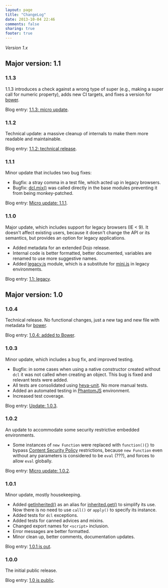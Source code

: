 ```yaml
---
layout: page
title: "ChangeLog"
date: 2013-10-04 22:46
comments: false
sharing: true
footer: true
---
```


*Version 1.x*

## Major version: 1.1

### 1.1.3

1.1.3 introduces a check against a wrong type of super (e.g., making a super call for numeric property), adds new CI targets, and fixes a version for [bower](http://bower.io/).

Blog entry: [1.1.3: micro update](/blog/2015/04/06/1-dot-1-3-micro-update).

### 1.1.2

Technical update: a massive cleanup of internals to make them more readable and maintainable.

Blog entry: [1.1.2: technical release](/blog/2014/12/28/1-dot-1-2-technical-release).

### 1.1.1

Minor update that includes two bug fixes:

* Bugfix: a stray comma in a test file, which acted up in legacy browsers.
* Bugfix: [dcl.mix()](./mini_js/mix) was called directly in the base modules preventing it from being monkey-patched.

Blog entry: [Micro update: 1.1.1](/blog/2013/11/05/micro-update-1-dot-1-1).

### 1.1.0

Major update, which includes support for legacy browsers (IE < 9). It doesn't affect existing users, because it doesn't change the API or its semantics, but provides an option for legacy applications.

* Added metadata for an extended Dojo release.
* Internal code is better formatted, better documented, variables are renamed to use more suggestive names.
* Added [legacy.js](./legacy_js) module, which is a substitute for [mini.js](./mini_js) in legacy environments.

Blog entry: [1.1: legacy](/blog/2013/10/04/1-dot-1-legacy).

## Major version: 1.0

### 1.0.4

Technical release. No functional changes, just a new tag and new file with metadata for [bower](http://bower.io/).

Blog entry: [1.0.4: added to Bower](/blog/2013/07/24/1-dot-0-4-added-to-bower/).

### 1.0.3

Minor update, which includes a bug fix, and improved testing.

* Bugfix: in some cases when using a native constructor created without `dcl` it was not called when creating an object. This bug is fixed and relevant tests were added.
* All tests are consolidated using [heya-unit](https://github.com/heya/unit). No more manual tests.
* Added an automated testing in [PhantomJS](http://phantomjs.org/) environment.
* Increased test coverage.

Blog entry: [Update: 1.0.3](/blog/2013/05/30/update-1-dot-0-3).

### 1.0.2

An update to accommodate some security restrictive embedded environments.

* Some instances of `new Function` were replaced with `function(){}` to bypass [Content Security Policy](https://dvcs.w3.org/hg/content-security-policy/raw-file/bcf1c45f312f/csp-unofficial-draft-20110303.html) restrictions, because `new Function` even without any parameters is considered to be `eval` (???), and forces to allow `eval` globally.

Blog entry: [Micro update: 1.0.2](/blog/2012/12/30/micro-update-1-dot-0-2).

### 1.0.1

Minor update, mostly housekeeping.

* Added [getInherited()](./inherited_js/getinherited) as an alias for [inherited.get()](./inherited_js/get) to simplify its use. Now there is no need to use `call()` or `apply()` to specify its instance.
* Added tests for `dcl` exceptions.
* Added tests for canned advices and mixins.
* Changed export names for `<script>` inclusion.
* Error messages are better formatted.
* Minor clean up, better comments, documentation updates.

Blog entry: [1.0.1 is out](/blog/2012/12/18/1-dot-0-1-is-out).

### 1.0.0

The initial public release.

Blog entry: [1.0 is public](/blog/2012/10/05/1-dot-0-is-public).
